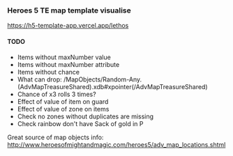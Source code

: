 ### Heroes 5 TE map template visualise

https://h5-template-app.vercel.app/lethos

#### TODO
* Items without maxNumber value
* Items without maxNumber attribute
* Items without chance
* What can drop: /MapObjects/Random-Any.(AdvMapTreasureShared).xdb#xpointer(/AdvMapTreasureShared)
* Chance of x3 rolls 3 times?
* Effect of value of item on guard
* Effect of value of zone on items
* Check no zones without duplicates are missing
* Check rainbow don't have Sack of gold in P

Great source of map objects info:
http://www.heroesofmightandmagic.com/heroes5/adv_map_locations.shtml
